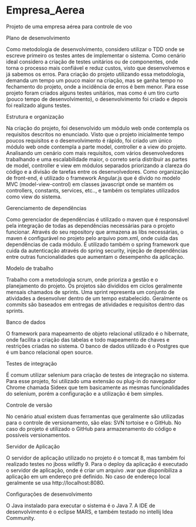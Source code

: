 # Empresa_Aerea
Projeto de uma empresa aérea para controle de voo

Plano de desenvolvimento

Como metodologia de desenvolvimento, considero utilizar o TDD onde se escreve primeiro os testes antes de implementar o sistema. Como cenário ideal considero a criação de testes unitários ou de componentes, onde torna o processo mais confiável e reduz custos, visto que desenvolvemos e já sabemos os erros. Para criação do projeto utilizando essa metodologia, demanda um tempo um pouco maior na criação, mas se ganha tempo no fechamento do projeto, onde a incidência de erros é bem menor. Para esse projeto foram criados alguns testes unitários, mas como é um tiro curto (pouco tempo de desenvolvimento), o desenvolvimento foi criado e depois foi realizado alguns testes.

Estrutura e organização

Na criação do projeto, foi desenvolvido um módulo web onde contempla os requisitos descritos no enunciado. Visto que o projeto inicialmente tempo poucos requisitos e o desenvolvimento é rápido, foi criado um único módulo web onde contempla a parte model, controller e a view do projeto. Analisando um cenário com mais requisitos, com vários desenvolvedores trabalhando e uma escalabilidade maior, o correto seria distribuir as partes de model, controller e view em módulos separados priorizando a clareza do código e a divisão de tarefas entre os desenvolvedores. Como organização de front-end, é utilizado o framework Angular.js  que é divido no modelo MVC (model-view-control) em classes javascript onde se mantém os controllers, constants, services, etc.., e também os templates utilizados como view do sistema.

Gerenciamento de dependências

Como gerenciador de dependências é utilizado o maven que é responsável pela integração de todas as dependências necessárias para o projeto funcionar. Através do seu repository que armazena as libs necessárias, o maven é configurável no projeto pelo arquivo pom.xml, onde cuida das dependências de cada módulo. É utilizado também o spring framework que cuida da autenticação através do spring security, injeção de dependências entre outras funcionalidades que aumentam o desempenho da aplicação.

Modelo de trabalho

Trabalho com a metodologia scrum, onde prioriza a gestão e o planejamento do projeto. Os projetos são divididos em ciclos geralmente mensais chamados de sprints. Uma sprint representa um conjunto de atividades a desenvolver dentro de um tempo estabelecido. Geralmente os commits são baseados em entregas de atividades e requisitos dentro das sprints.

Banco de dados

O framework para mapeamento de objeto relacional utilizado é o hibernate, onde facilita a criação das tabelas e todo mapeamento de chaves e restrições criadas no sistema. O banco de dados utilizado é o Postgres que é um banco relacional open source.

Testes de integração

É comum utilizar selenium para criação de testes de integração no sistema. Para esse projeto, foi utilizado uma extensão ou plug-in do navegador Chrome chamada Sideex que tem basicamente as mesmas funcionalidades do selenium, porém a configuração e a utilização é bem simples.

Controle de versão

No cenário atual existem duas ferramentas que geralmente são utilizadas para o controle de versionamento, são elas: SVN tortoise e o GitHub. No caso do projeto é utilizado o GitHub para armazenamento do código e possíveis versionamentos.

Servidor de Aplicação

O servidor de aplicação utilizado no projeto é o tomcat 8, mas também foi realizado testes no jboss wildfly 9. Para o deploy da aplicação é executado o servidor de aplicação, onde é criar um arquivo .war que disponibiliza a aplicação em um endereço pré definido. No caso de endereço local geralmente se usa http://localhost:8080.

Configurações de desenvolvimento

O Java instalado para executar o sistema é o Java 7. A IDE de desenvolvimento é o eclipse MARS, e também testado no intellij Idea Community.
